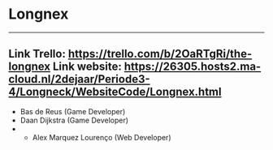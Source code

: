 # Longnex 
---------------------------------------------

Link Trello:  https://trello.com/b/2OaRTgRi/the-longnex
Link website: https://26305.hosts2.ma-cloud.nl/2dejaar/Periode3-4/Longneck/WebsiteCode/Longnex.html
----------------------------------------------

- Bas de Reus (Game Developer)
- Daan Dijkstra (Game Developer)
- - Alex Marquez Lourenço (Web Developer)
